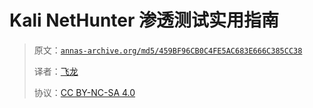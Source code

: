 # Kali NetHunter 渗透测试实用指南

> 原文：[`annas-archive.org/md5/459BF96CB0C4FE5AC683E666C385CC38`](https://annas-archive.org/md5/459BF96CB0C4FE5AC683E666C385CC38)
> 
> 译者：[飞龙](https://github.com/wizardforcel)
> 
> 协议：[CC BY-NC-SA 4.0](http://creativecommons.org/licenses/by-nc-sa/4.0/)
